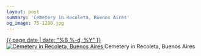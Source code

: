 ```yaml
---
layout: post
summary: 'Cemetery in Recoleta, Buenos Aires'
og_image: 75-1280.jpg
---
```


<p>
 <time>
  <a href="/75">
   {{ page.date | date: "%B %-d, %Y" }}
  </a>
 </time>
 <a href="/75">
  <img alt="Cemetery in Recoleta, Buenos Aires" data-taken="10/3/2013" sizes="(min-width: 700px) 50vw, calc(100vw - 2rem)" src="{{ site.assets_url }}/75-640.jpg" srcset="{{ site.assets_url }}/75-1280.jpg 1280w, {{ site.assets_url }}/75-960.jpg 960w, {{ site.assets_url }}/75-640.jpg 640w, {{ site.assets_url }}/75-320.jpg 320w"/>
 </a>
 <span>
  Cemetery in Recoleta, Buenos Aires
 </span>
</p>
